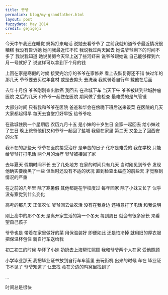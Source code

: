 ```yaml
---
title: 爷爷
permalink: blog/my-grandfather.html
layout: post
fuzzydate: May 2014
credit: gejigeji
---
```


今天中午我还在睡觉 妈妈打来电话 说她去看爷爷了
之前我就知道爷爷最近情况很糟糕 我没有告诉她
她问我最近忙不忙 我说我过两天回去
她说爷爷剩下的时间不多了 我说我知道
她说舅舅今天早上送了些河虾来
说爷爷跟她说 自己能够撑到六月一号就好了
说这样可以拿到下个月的钱

上回在家是寒假的时候
接受完治疗的爷爷在家修养
看上去恢复得还不错
快过年的那几天
爷爷要去买过年食材
或是去剪头 去洗澡
我就骑着自行车
载他在后面

去年十月份 爷爷刚刚查出肺癌 我回去 在盐城下车 
当天下午 爷爷被转到盐城肿瘤医院
之后的几天 和爷爷一起住在医院
期间做了些检查 最难受的是气管镜

大部分时间 只有我和爷爷在医院 
爸爸和华会在傍晚下班后送来饭菜
在医院的几天 大家都起得早
每天去食堂打好早饭 给爷爷吃

在盐城住院一个星期后 农历九月十五
是小妹的十岁生日 全家一起回去
给小妹过了生日 晚上爸爸他们又和爷爷一起回了盐城
我留在家里 第二天 又坐上了回西安的火车

我不在的那些天 爷爷在医院接受治疗
是辛苦的日子
化疗是难受的
我在学校 只能给爷爷打打电话
两个月的治疗 爷爷被接回了家

去年夏天 假期时间不长
去了几处地方 在家的时间只有几天
当时刚见到爷爷 发现他确实要瘦黑了一些
但当时还没有不适的状况
直到检查出癌症的前些天
才觉察到情况的严重

在之前的几年里
除了寒暑假 其他都是在学校度过
每年回家 除了小妹又长了
似乎没有察觉到什么变化

高考的那几天 正值农忙
爷爷回去做农活
没有在我身边 还特意打了电话 和我说明

刚上高中的那个冬天
是离开家生活的第一个冬天
每到周日 就会有很多家长
来看望自己孩子

爷爷也是 带着在家里做好的菜 用保温装好
即便如此 还是怕冷掉
就用旧的厚衣服把保温杯包住
骑自行车送给我

初二初三的时候 华怀了小妹
奶奶去上海帮忙照顾
我和爷爷两个人在家
受他照顾

小学毕业那天 我把毕业证书放到自行车车篮里
去玩街机 出来的时候
车在 毕业证书不见了
爷爷知道了 让去找
竟在旁边的鸡窝里找到了

...

时间总是很快
